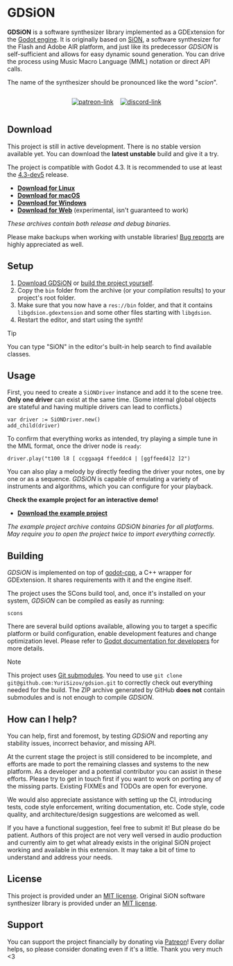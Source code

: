 # GDSiON

**GDSiON** is a software synthesizer library implemented as a GDExtension for the [Godot engine](https://godotengine.org/). It is originally based on [SiON](https://github.com/keim/SiON), a software synthesizer for the Flash and Adobe AIR platform, and just like its predecessor _GDSiON_ is self-sufficient and allows for easy dynamic sound generation. You can drive the process using Music Macro Language (MML) notation or direct API calls.

The name of the synthesizer should be pronounced like the word "_scion_".

<div style="display:flex;gap:16px;justify-content:center;">

[![patreon-link](https://img.shields.io/badge/Patreon-orange?label=support&color=%23F2614B)](https://patreon.com/YuriSizov)

[![discord-link](https://img.shields.io/badge/Discord-purple?label=get%20in%20touch&color=%235865F2)](https://discord.gg/S657Y9KPF9)

</div>

## Download

This project is still in active development. There is no stable version available yet. You can download the **latest unstable** build and give it a try.

The project is compatible with Godot 4.3. It is recommended to use at least the [4.3-dev5](https://godotengine.org/download/archive/4.3-dev5/) release.

* **[Download for Linux](https://github.com/YuriSizov/gdsion/releases/download/latest-unstable/libgdsion-linux.zip)**
* **[Download for macOS](https://github.com/YuriSizov/gdsion/releases/download/latest-unstable/libgdsion-macos.zip)**
* **[Download for Windows](https://github.com/YuriSizov/gdsion/releases/download/latest-unstable/libgdsion-windows.zip)**
* **[Download for Web](https://github.com/YuriSizov/gdsion/releases/download/latest-unstable/libgdsion-web.zip)** (experimental, isn't guaranteed to work)

_These archives contain both release and debug binaries._

Please make backups when working with unstable libraries! [Bug reports](https://github.com/YuriSizov/gdsion/issues) are highly appreciated as well.

## Setup

1. [Download GDSiON](#download) or [build the project yourself](#building).
2. Copy the `bin` folder from the archive (or your compilation results) to your project's root folder.
3. Make sure that you now have a `res://bin` folder, and that it contains `libgdsion.gdextension` and some other files starting with `libgdsion`.
4. Restart the editor, and start using the synth!

> [!TIP]
> You can type "SiON" in the editor's built-in help search to find available classes.

## Usage

First, you need to create a `SiONDriver` instance and add it to the scene tree. **Only one driver** can exist at the same time. (Some internal global objects are stateful and having multiple drivers can lead to conflicts.)

```gdscript
var driver := SiONDriver.new()
add_child(driver)
```

To confirm that everything works as intended, try playing a simple tune in the MML format, once the driver node is `ready`:

```gdscript
driver.play("t100 l8 [ ccggaag4 ffeeddc4 | [ggffeed4]2 ]2")
```

You can also play a melody by directly feeding the driver your notes, one by one or as a sequence. _GDSiON_ is capable of emulating a variety of instruments and algorithms, which you can configure for your playback.

**Check the example project for an interactive demo!**

* **[Download the example project](https://github.com/YuriSizov/gdsion/releases/download/latest-unstable/libgdsion-example-project.zip)**

_The example project archive contains GDSiON binaries for all platforms. May require you to open the project twice to import everything correctly._

## Building

_GDSiON_ is implemented on top of [godot-cpp](https://github.com/godotengine/godot-cpp), a C++ wrapper for GDExtension. It shares requirements with it and the engine itself.

The project uses the SCons build tool, and, once it's installed on your system, _GDSiON_ can be compiled as easily as running:

```shell
scons
```

There are several build options available, allowing you to target a specific platform or build configuration, enable development features and change optimization level. Please refer to [Godot documentation for developers](https://docs.godotengine.org/en/latest/contributing/development/compiling/index.html) for more details.

> [!NOTE]
> This project uses [Git submodules](https://git-scm.com/book/en/v2/Git-Tools-Submodules). You need to use `git clone git@github.com:YuriSizov/gdsion.git` to correctly check out everything needed for the build. The ZIP archive generated by GitHub **does not** contain submodules and is not enough to compile _GDSiON_.

## How can I help?

You can help, first and foremost, by testing _GDSiON_ and reporting any stability issues, incorrect behavior, and missing API.

At the current stage the project is still considered to be incomplete, and efforts are made to port the remaining classes and systems to the new platform. As a developer and a potential contributor you can assist in these efforts. Please try to get in touch first if you want to work on porting any of the missing parts. Existing FIXMEs and TODOs are open for everyone.

We would also appreciate assistance with setting up the CI, introducing tests, code style enforcement, writing documentation, etc. Code style, code quality, and architecture/design suggestions are welcomed as well.

If you have a functional suggestion, feel free to submit it! But please do be patient. Authors of this project are not very well versed in audio production and currently aim to get what already exists in the original SiON project working and available in this extension. It may take a bit of time to understand and address your needs.

## License

This project is provided under an [MIT license](LICENSE). Original SiON software synthesizer library is provided under an [MIT license](https://github.com/keim/SiON/blob/1e6d6cd20bbc0379f5a81f607ac87a105163648f/LICENSE.md).

## Support

You can support the project financially by donating via [Patreon](https://www.patreon.com/YuriSizov)! Every dollar helps, so please consider donating even if it's a little. Thank you very much <3
